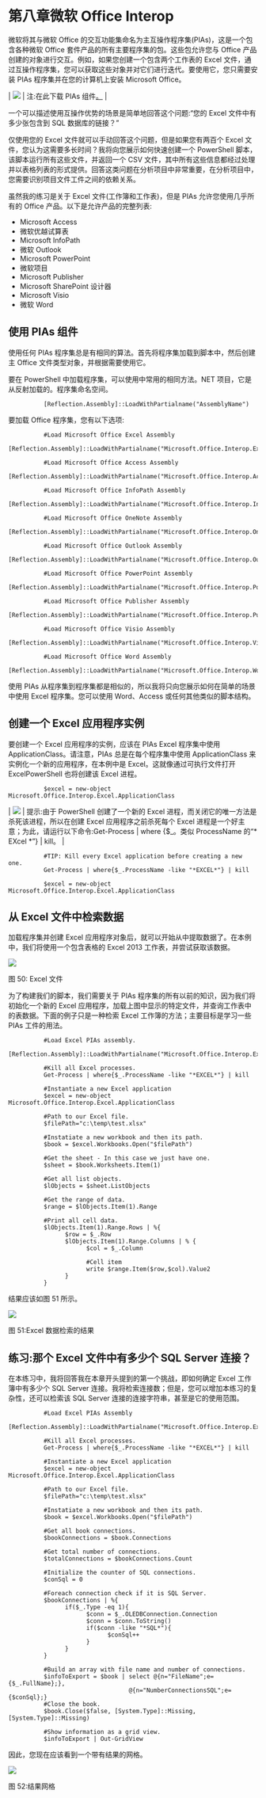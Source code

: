 # 第八章微软 Office Interop

微软将其与微软 Office 的交互功能集命名为主互操作程序集(PIAs)，这是一个包含各种微软 Office 套件产品的所有主要程序集的包。这些包允许您与 Office 产品创建的对象进行交互。例如，如果您创建一个包含两个工作表的 Excel 文件，通过互操作程序集，您可以获取这些对象并对它们进行迭代。要使用它，您只需要安装 PIAs 程序集并在您的计算机上安装 Microsoft Office。

| ![](img/note.png) | 注:在此下载 PIAs 组件[。](http://www.microsoft.com/en-us/download/details.aspx?id=3508) |

一个可以描述使用互操作优势的场景是简单地回答这个问题:“您的 Excel 文件中有多少张包含到 SQL 数据库的链接？”

仅使用您的 Excel 文件就可以手动回答这个问题，但是如果您有两百个 Excel 文件，您认为这需要多长时间？我将向您展示如何快速创建一个 PowerShell 脚本，该脚本运行所有这些文件，并返回一个 CSV 文件，其中所有这些信息都经过处理并以表格列表的形式提供。回答这类问题在分析项目中非常重要，在分析项目中，您需要识别项目文件工件之间的依赖关系。

虽然我的练习是关于 Excel 文件(工作簿和工作表)，但是 PIAs 允许您使用几乎所有的 Office 产品。以下是允许产品的完整列表:

*   Microsoft Access
*   微软优越试算表
*   Microsoft InfoPath
*   微软 Outlook
*   Microsoft PowerPoint
*   微软项目
*   Microsoft Publisher
*   Microsoft SharePoint 设计器
*   Microsoft Visio
*   微软 Word

## 使用 PIAs 组件

使用任何 PIAs 程序集总是有相同的算法。首先将程序集加载到脚本中，然后创建主 Office 文件类型对象，并根据需要使用它。

要在 PowerShell 中加载程序集，可以使用中常用的相同方法。NET 项目，它是从反射加载的。程序集命名空间。

```
          [Reflection.Assembly]::LoadWithPartialname("AssemblyName")

```

要加载 Office 程序集，您有以下选项:

```
          #Load Microsoft Office Excel Assembly
          [Reflection.Assembly]::LoadWithPartialname("Microsoft.Office.Interop.Excel")

          #Load Microsoft Office Access Assembly
          [Reflection.Assembly]::LoadWithPartialname("Microsoft.Office.Interop.Access")

          #Load Microsoft Office InfoPath Assembly
          [Reflection.Assembly]::LoadWithPartialname("Microsoft.Office.Interop.InfoPath")

          #Load Microsoft Office OneNote Assembly
          [Reflection.Assembly]::LoadWithPartialname("Microsoft.Office.Interop.OneNote")

          #Load Microsoft Office Outlook Assembly
          [Reflection.Assembly]::LoadWithPartialname("Microsoft.Office.Interop.Outlook")

          #Load Microsoft Office PowerPoint Assembly
          [Reflection.Assembly]::LoadWithPartialname("Microsoft.Office.Interop.PowerPoint")

          #Load Microsoft Office Publisher Assembly
          [Reflection.Assembly]::LoadWithPartialname("Microsoft.Office.Interop.Publisher")

          #Load Microsoft Office Visio Assembly
          [Reflection.Assembly]::LoadWithPartialname("Microsoft.Office.Interop.Visio")

          #Load Microsoft Office Word Assembly
          [Reflection.Assembly]::LoadWithPartialname("Microsoft.Office.Interop.Word")

```

使用 PIAs 从程序集到程序集都是相似的，所以我将只向您展示如何在简单的场景中使用 Excel 程序集。您可以使用 Word、Access 或任何其他类似的脚本结构。

## 创建一个 Excel 应用程序实例

要创建一个 Excel 应用程序的实例，应该在 PIAs Excel 程序集中使用 ApplicationClass。请注意，PIAs 总是在每个程序集中使用 ApplicationClass 来实例化一个新的应用程序，在本例中是 Excel。这就像通过可执行文件打开 ExcelPowerShell 也将创建该 Excel 进程。

```
          $excel = new-object Microsoft.Office.Interop.Excel.ApplicationClass

```

| ![](img/tip.png) | 提示:由于 PowerShell 创建了一个新的 Excel 进程，而关闭它的唯一方法是杀死该进程，所以在创建 Excel 应用程序之前杀死每个 Excel 进程是一个好主意；为此，请运行以下命令:Get-Process &#124; where {$_。类似 ProcessName 的“* EXcel *”} &#124; kill。 |

```
          #TIP: Kill every Excel application before creating a new one.
          Get-Process | where{$_.ProcessName -like "*EXCEL*"} | kill

          $excel = new-object Microsoft.Office.Interop.Excel.ApplicationClass

```

## 从 Excel 文件中检索数据

加载程序集并创建 Excel 应用程序对象后，就可以开始从中提取数据了。在本例中，我们将使用一个包含表格的 Excel 2013 工作表，并尝试获取该数据。

![](img/image055.jpg)

图 50: Excel 文件

为了构建我们的脚本，我们需要关于 PIAs 程序集的所有以前的知识，因为我们将初始化一个新的 Excel 应用程序，加载上图中显示的特定文件，并查询工作表中的表数据。下面的例子只是一种检索 Excel 工作簿的方法；主要目标是学习一些 PIAs 工件的用法。

```
          #Load Excel PIAs assembly.
          [Reflection.Assembly]::LoadWithPartialname("Microsoft.Office.Interop.Excel")

          #Kill all Excel processes.
          Get-Process | where{$_.ProcessName -like "*EXCEL*"} | kill

          #Instantiate a new Excel application
          $excel = new-object Microsoft.Office.Interop.Excel.ApplicationClass

          #Path to our Excel file.
          $filePath="c:\temp\test.xlsx" 

          #Instatiate a new workbook and then its path.
          $book = $excel.Workbooks.Open("$filePath")

          #Get the sheet - In this case we just have one.
          $sheet = $book.Worksheets.Item(1)

          #Get all list objects.
          $lObjects = $sheet.ListObjects

          #Get the range of data.
          $range = $lObjects.Item(1).Range

          #Print all cell data.
          $lObjects.Item(1).Range.Rows | %{
                $row = $_.Row    
                $lObjects.Item(1).Range.Columns | % {
                      $col = $_.Column

                      #Cell item
                      write $range.Item($row,$col).Value2
                }
          }

```

结果应该如图 51 所示。

![](img/image056.jpg)

图 51:Excel 数据检索的结果

## 练习:那个 Excel 文件中有多少个 SQL Server 连接？

在本练习中，我将回答我在本章开头提到的第一个挑战，即如何确定 Excel 工作簿中有多少个 SQL Server 连接。我将检索连接数；但是，您可以增加本练习的复杂性，还可以检索该 SQL Server 连接的连接字符串，甚至是它的使用范围。

```
          #Load Excel PIAs Assembly
          [Reflection.Assembly]::LoadWithPartialname("Microsoft.Office.Interop.Excel")

          #Kill all Excel processes.
          Get-Process | where{$_.ProcessName -like "*EXCEL*"} | kill

          #Instantiate a new Excel application
          $excel = new-object Microsoft.Office.Interop.Excel.ApplicationClass

          #Path to our Excel file.
          $filePath="c:\temp\test.xlsx" 

          #Instatiate a new workbook and then its path.
          $book = $excel.Workbooks.Open("$filePath")

          #Get all book connections.
          $bookConnections = $book.Connections

          #Get total number of connections.
          $totalConnections = $bookConnections.Count

          #Initialize the counter of SQL connections.
          $conSql = 0

          #Foreach connection check if it is SQL Server.
          $bookConnections | %{
                if($_.Type -eq 1){
                      $conn = $_.OLEDBConnection.Connection
                      $conn = $conn.ToString()
                      if($conn -like "*SQL*"){
                            $conSql++
                      }
                }
          }

          #Build an array with file name and number of connections.
          $infoToExport = $book | select @{n="FileName";e={$_.FullName};},
                                  @{n="NumberConnectionsSQL";e={$conSql};} 
          #Close the book.
          $book.Close($false, [System.Type]::Missing, [System.Type]::Missing)

          #Show information as a grid view.
          $infoToExport | Out-GridView

```

因此，您现在应该看到一个带有结果的网格。

![](img/image057.png)

图 52:结果网格